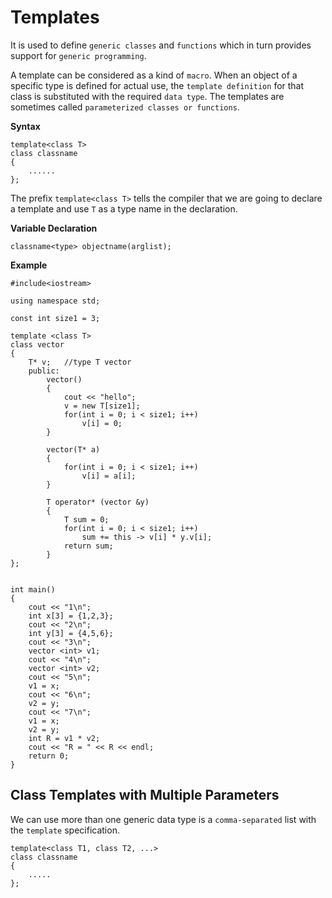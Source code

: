 # Templates
It is used to define `generic classes` and `functions` which in turn provides support for `generic programming`. 

A template can be considered as a kind of `macro`. When an object of a specific type is defined for actual use, the `template definition` for that class is substituted with the required `data type`. The templates are sometimes called `parameterized classes or functions`.

**Syntax**

```
template<class T>
class classname
{
    ......
};
```

The prefix `template<class T>` tells the compiler that we are going to declare a template and use `T` as a type name in the declaration.

**Variable Declaration**

`classname<type> objectname(arglist);`

**Example**

```
#include<iostream>

using namespace std;

const int size1 = 3;

template <class T>
class vector
{
    T* v;   //type T vector
    public:
        vector()
        {
            cout << "hello";
            v = new T[size1];
            for(int i = 0; i < size1; i++)
                v[i] = 0;
        }

        vector(T* a)
        {
            for(int i = 0; i < size1; i++)
                v[i] = a[i];
        }

        T operator* (vector &y)
        {
            T sum = 0;
            for(int i = 0; i < size1; i++)
                sum += this -> v[i] * y.v[i];
            return sum;
        }
};


int main()
{
    cout << "1\n";
    int x[3] = {1,2,3};
    cout << "2\n";
    int y[3] = {4,5,6};
    cout << "3\n";
    vector <int> v1;
    cout << "4\n";
    vector <int> v2;
    cout << "5\n";
    v1 = x;
    cout << "6\n";
    v2 = y;
    cout << "7\n";
    v1 = x;
    v2 = y;
    int R = v1 * v2;
    cout << "R = " << R << endl;
    return 0;
}
```

## Class Templates with Multiple Parameters
We can use more than one generic data type is a `comma-separated` list with the `template` specification.

```
template<class T1, class T2, ...>
class classname
{
    .....
};
```